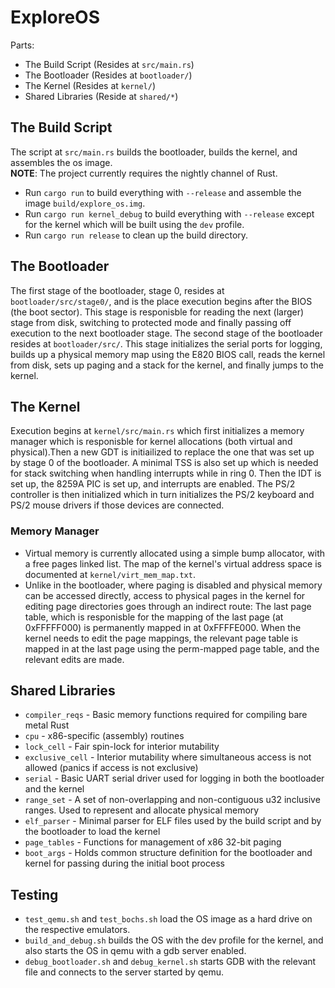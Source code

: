 # ExploreOS
Parts:
* The Build Script (Resides at `src/main.rs`)
* The Bootloader (Resides at `bootloader/`)
* The Kernel (Resides at `kernel/`)
* Shared Libraries (Reside at `shared/*`)

## The Build Script
The script at `src/main.rs` builds the bootloader, builds the kernel, and assembles the os image.  
**NOTE**: The project currently requires the nightly channel of Rust.
- Run `cargo run` to build everything with `--release` and assemble the image `build/explore_os.img`.
- Run `cargo run kernel_debug` to build everything with `--release` except for the kernel which will be built using the `dev` profile.
- Run `cargo run release` to clean up the build directory.

## The Bootloader
The first stage of the bootloader, stage 0, resides at `bootloader/src/stage0/`, and is the place execution begins after the BIOS (the boot sector). This stage is responisble for reading the next (larger) stage from disk, switching to protected mode and finally passing off execution to the next bootloader stage.
The second stage of the bootloader resides at `bootloader/src/`. This stage initializes the serial ports for logging, builds up a physical memory map using the E820 BIOS call, reads the kernel from disk, sets up paging and a stack for the kernel, and finally jumps to the kernel.

## The Kernel
Execution begins at `kernel/src/main.rs` which first initializes a memory manager which is responisble for kernel allocations (both virtual and physical).Then a new GDT is initiailized to replace the one that was set up by stage 0 of the bootloader. A minimal TSS is also set up which is needed for stack switching when handling interrupts while in ring 0. Then the IDT is set up, the 8259A PIC is set up, and interrupts are enabled. The PS/2 controller is then initialized which in turn initializes the PS/2 keyboard and PS/2 mouse drivers if those devices are connected.

### Memory Manager
- Virtual memory is currently allocated using a simple bump allocator, with a free pages linked list. The map of the kernel's virtual address space is documented at `kernel/virt_mem_map.txt`.
- Unlike in the bootloader, where paging is disabled and physical memory can be accessed directly, access to physical pages in the kernel for editing page directories goes through an indirect route: The last page table, which is responisble for the mapping of the last page (at 0xFFFFF000) is permanently mapped in at 0xFFFFE000. When the kernel needs to edit the page mappings, the relevant page table is mapped in at the last page using the perm-mapped page table, and the relevant edits are made.

## Shared Libraries
- `compiler_reqs` - Basic memory functions required for compiling bare metal Rust
- `cpu` - x86-specific (assembly) routines
- `lock_cell` - Fair spin-lock for interior mutability
- `exclusive_cell` - Interior mutability where simultaneous access is not allowed  (panics if access is not exclusive)
- `serial` - Basic UART serial driver used for logging in both the bootloader and the kernel
- `range_set` - A set of non-overlapping and non-contiguous u32 inclusive ranges. Used to represent and allocate physical memory
- `elf_parser` - Minimal parser for ELF files used by the build script and by the bootloader to load the kernel
- `page_tables` - Functions for management of x86 32-bit paging
- `boot_args` - Holds common structure definition for the bootloader and kernel for passing during the initial boot process

## Testing
- `test_qemu.sh` and `test_bochs.sh` load the OS image as a hard drive on the respective emulators.
- `build_and_debug.sh` builds the OS with the dev profile for the kernel, and also starts the OS in qemu with a gdb server enabled.
- `debug_bootloader.sh` and `debug_kernel.sh` starts GDB with the relevant file and connects to the server started by qemu.